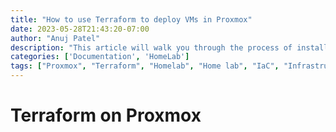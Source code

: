 ```yaml
---
title: "How to use Terraform to deploy VMs in Proxmox"
date: 2023-05-28T21:43:20-07:00
author: "Anuj Patel"
description: "This article will walk you through the process of installing an setting up Terraform to deploy VMs in Proxmox VE"
categories: ['Documentation', 'HomeLab']
tags: ["Proxmox", "Terraform", "Homelab", "Home lab", "IaC", "Infrastructure as Code", "DevOps"]
---
```


# Terraform on Proxmox